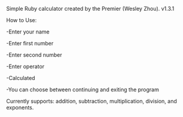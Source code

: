 Simple Ruby calculator created by the Premier (Wesley Zhou). v1.3.1

How to Use:

-Enter your name

-Enter first number

-Enter second number

-Enter operator

-Calculated

-You can choose between continuing and exiting the program


Currently supports: addition, subtraction, multiplication, division, and exponents.
